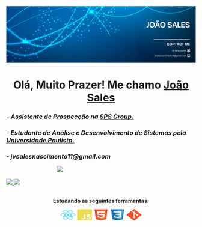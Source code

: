<div>
  
  <img width="" height="" src="https://github.com/joaosalesvn/joaosalesvn/blob/main/Wallpaper.png">
  
  <h1 align="center">
    Olá, Muito Prazer! Me chamo 
    <a href="https://www.linkedin.com/in/jo%C3%A3o-sales-86a37a1b2/">João Sales</a>
  </h1>

 <h3 align="left">
    -<i> Assistente de Prospecção na <a href="https://spsgroup.com.br/">SPS Group.</a></i>
</h3>
  
 <h3 align="left">
    -<i> Estudante de Análise e Desenvolvimento de Sistemas pela 
    <a href="https://www.unip.br/">Universidade Paulista.</a></i>
</h3>
  </p>
   <h3 align="left">
    -<i> jvsalesnascimento11@gmail.com</i>
  </h3>
  
</div>


<img align="right" width="370" src="https://sdk.bitmoji.com/render/panel/20054902-103641854823_1-s5-v1.png?transparent=1&palette=1&scale=2">

<br>
<br>
<a href="https://github.com">
    <img height="180em" src="https://github-readme-stats.vercel.app/api?username=joaosalesvn&count_private=true&include_all_commits=true&show_icons=true&theme=dracula&hide_border=false&show_owner=true"/>
    <img height="130em" src="https://github-readme-stats.vercel.app/api/top-langs/?username=joaosalesvn&theme=dracula&hide_border=false&&layout=compact"/>
  </a>


<div align="center" valign="top"><br>
  <p align="center"><b>Estudando as seguintes ferramentas:</b></p>
  <img align="center" alt="React" height="30" width="40" src="https://raw.githubusercontent.com/devicons/devicon/master/icons/react/react-original.svg">
  <img align="center" alt="Js" height="30" width="40" src="https://raw.githubusercontent.com/devicons/devicon/master/icons/javascript/javascript-plain.svg">
  <img align="center" alt="HTML" height="30" width="40" src="https://raw.githubusercontent.com/devicons/devicon/master/icons/html5/html5-original.svg">
  <img align="center" alt="CSS" height="30" width="40" 
src="https://raw.githubusercontent.com/devicons/devicon/master/icons/css3/css3-original.svg">
  <img align="center" alt="git" height="30" width="40" 
src="https://raw.githubusercontent.com/devicons/devicon/master/icons/git/git-original.svg">
  </div><br>    
</div>

